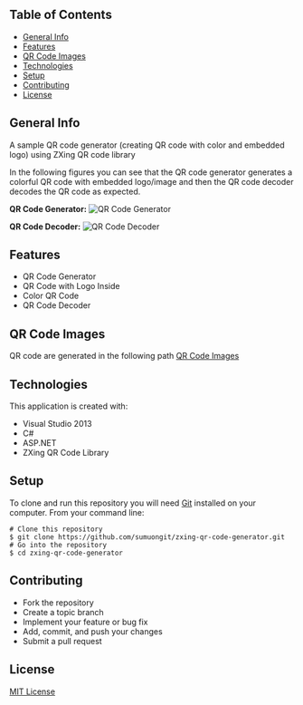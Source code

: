 ## Table of Contents
* [General Info](#general-info)
* [Features](#features)
* [QR Code Images](#qr-code-images)
* [Technologies](#technologies)
* [Setup](#setup)
* [Contributing](#contributing)
* [License](#license)

## General Info
A sample QR code generator (creating QR code with color and embedded logo) using ZXing QR code library

In the following figures you can see that the QR code generator generates a colorful QR code with embedded logo/image and then the QR code decoder decodes the QR code as expected.

**QR Code Generator:**
![QR Code Generator](https://github.com/sumuongit/zxing-qr-code-generator/blob/master/UI/QRCodeWeb/Images/QR-Code-Generator.PNG)

**QR Code Decoder:**
![QR Code Decoder](https://github.com/sumuongit/zxing-qr-code-generator/blob/master/UI/QRCodeWeb/Images/QR-Code-Decoder.PNG)

## Features
* QR Code Generator
* QR Code with Logo Inside
* Color QR Code
* QR Code Decoder

## QR Code Images
QR code are generated in the following path
[QR Code Images](https://github.com/sumuongit/zxing-qr-code-generator/tree/master/UI/QRCodeWeb/Images/QR_Codes)

## Technologies
This application is created with:
* Visual Studio 2013
* C# 
* ASP.NET
* ZXing QR Code Library
	
## Setup
To clone and run this repository you will need [Git](https://git-scm.com/) installed on your computer. From your command line:

```
# Clone this repository
$ git clone https://github.com/sumuongit/zxing-qr-code-generator.git
# Go into the repository
$ cd zxing-qr-code-generator
```

## Contributing
* Fork the repository
* Create a topic branch
* Implement your feature or bug fix
* Add, commit, and push your changes
* Submit a pull request

## License
[MIT License](https://github.com/sumuongit/zxing-qr-code-generator/blob/master/LICENSE)
